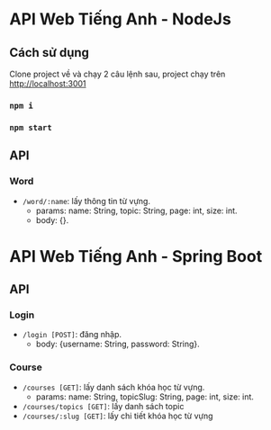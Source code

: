 # API Web Tiếng Anh - NodeJs

## Cách sử dụng

Clone project về và chạy 2 câu lệnh sau, project chạy trên [http://localhost:3001](http://localhost:3001)

### `npm i`

### `npm start`

## API

### Word

- `/word/:name`: lấy thông tin từ vựng.
  - params: name: String, topic: String, page: int, size: int.
  - body: {}.

# API Web Tiếng Anh - Spring Boot

## API

### Login
- `/login [POST]`: đăng nhập.
  - body: {username: String, password: String}.

### Course
- `/courses [GET]`: lấy danh sách khóa học từ vựng.
  - params: name: String, topicSlug: String, page: int, size: int.
- `/courses/topics [GET]`: lấy danh sách topic
- `/courses/:slug [GET]`: lấy chi tiết khóa học từ vựng
  
